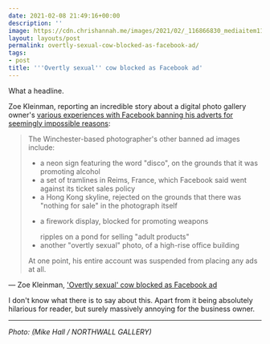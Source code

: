 ```yaml
---
date: 2021-02-08 21:49:16+00:00
description: ''
image: https://cdn.chrishannah.me/images/2021/02/_116866830_mediaitem116866829.jpg
layout: layouts/post
permalink: overtly-sexual-cow-blocked-as-facebook-ad/
tags:
- post
title: '''Overtly sexual'' cow blocked as Facebook ad'
---
```


<p>What a headline.</p>

<p>Zoe Kleinman, reporting an incredible story about a digital photo gallery owner's <a href="https://www.bbc.co.uk/news/technology-55981602">various experiences with Facebook banning his adverts for seemingly impossible reasons</a>:</p>

<blockquote>
<p>The Winchester-based photographer's other banned ad images include:</p>
<ul>
<li>a neon sign featuring the word &quot;disco&quot;, on the grounds that it was promoting alcohol</li>
<li>a set of tramlines in Reims, France, which Facebook said went against its ticket sales policy</li>
<li>a Hong Kong skyline, rejected on the grounds that there was &quot;nothing for sale&quot; in the photograph itself</li>
<li><p>a firework display, blocked for promoting weapons</p>
ripples on a pond for selling &quot;adult products&quot;</li>
<li>another &quot;overtly sexual&quot; photo, of a high-rise office building</li>
</ul>
<p>At one point, his entire account was suspended from placing any ads at all.</p>
</blockquote>

<p><figcaption></p>

<p>— Zoe Kleinman, <a href=“https://www.bbc.co.uk/news/technology-55981602”>'Overtly sexual' cow blocked as Facebook ad</a></p>

<p></figcaption></p>


<p>I don't know what there is to say about this. Apart from it being absolutely hilarious for reader, but surely massively annoying for the business owner.</p>

---

_Photo: [(](https://unsplash.com/photos/GjFbKfI874o)Mike Hall / NORTHWALL GALLERY)_
